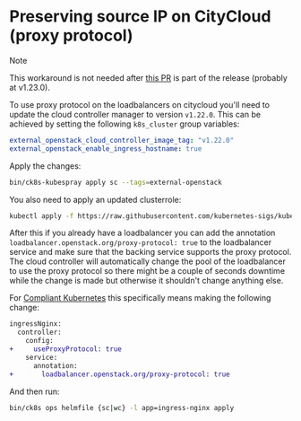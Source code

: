 # Preserving source IP on CityCloud (proxy protocol)

> [!NOTE]
> This workaround is not needed after [this PR](https://github.com/kubernetes-sigs/kubespray/pull/8629) is part of the release (probably at v1.23.0).

To use proxy protocol on the loadbalancers on citycloud you'll need to update the cloud controller manager to version `v1.22.0`.
This can be achieved by setting the following `k8s_cluster` group variables:

```yaml
external_openstack_cloud_controller_image_tag: "v1.22.0"
external_openstack_enable_ingress_hostname: true
```

Apply the changes:

```bash
bin/ck8s-kubespray apply sc --tags=external-openstack
```

You also need to apply an updated clusterrole:

```bash
kubectl apply -f https://raw.githubusercontent.com/kubernetes-sigs/kubespray/be03d8ac2fca812c980c6515c8a6bb0d4b1ac243/roles/kubernetes-apps/external_cloud_controller/openstack/templates/external-openstack-cloud-controller-manager-roles.yml.j2
```

After this if you already have a loadbalancer you can add the annotation `loadbalancer.openstack.org/proxy-protocol: true` to the loadbalancer service and make sure that the backing service supports the proxy protocol.
The cloud controller will automatically change the pool of the loadbalancer to use the proxy protocol so there might be a couple of seconds downtime while the change is made but otherwise it shouldn't change anything else.

For [Compliant Kubernetes](https://github.com/elastisys/compliantkubernetes-apps) this specifically means making the following change:

```diff
ingressNginx:
  controller:
    config:
+     useProxyProtocol: true
    service:
      annotation:
+       loadbalancer.openstack.org/proxy-protocol: true
```

And then run:

```bash
bin/ck8s ops helmfile {sc|wc} -l app=ingress-nginx apply
```
